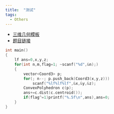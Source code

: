 ```yaml
---
title:  "测试"
tags:
  - Others
---
```


- [三维几何模板](https://wu-kan.cn/_posts/2019-01-27-%E8%AE%A1%E7%AE%97%E5%87%A0%E4%BD%95/)
- [题目链接](https://vjudge.net/problem/UVALive-4589)

```cpp
int main()
{
	lf ans=0,x,y,z;
	for(int n,m,flag=1; ~scanf("%d",&n);)
	{
		vector<Coord3> p;
		for(; n--; p.push_back(Coord3(x,y,z)))
			scanf("%lf%lf%lf",&x,&y,&z);
		ConvexPolyhedron c(p);
		ans+=c.dist(c.centroid());
		if(flag^=1)printf("%.5f\n",ans),ans=0;
	}
}
```

